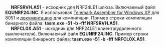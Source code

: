 
&emsp; **NRFSRVH.A51** - исходник для NRF24LE1 шлюза. Включаемый файл **EQUNRF24.INC**. Я использовал [Telemark Assembler for Windows XP](http://old-dos.ru/index.php?page=files&mode=files&do=show&id=1385) для 8051 и [документацию](http://www.cpcalive.com/docs/TASMMAN.HTM) для компиляции.  Пример строки компиляции бинарного файла: **tasm.exe -51 -b -fff NRFSRVH.A51.**</br>
&emsp; **NRFCL0X.A51** - исходник для NRF24LE1 клиента(удаленного выключателя). Включаемый файл **EQUNRF24.INC**. Пример строки компиляции бинарного файла: **tasm.exe -51 -b -fff NRFCL0X.A51**.</br>
